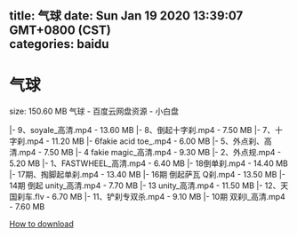 
title: 气球
date: Sun Jan 19 2020 13:39:07 GMT+0800 (CST)    
categories: baidu
---

# 气球
size: 150.60 MB
 气球 - 百度云网盘资源 - 小白盘
 
|- 9、soyale_高清.mp4 - 13.60 MB
|- 8、倒起十字刹.mp4 - 7.50 MB
|- 7、十字刹.mp4 - 11.20 MB
|- 6fakie acid toe_.mp4 - 6.00 MB
|- 5、外点刹、高清.mp4 - 7.50 MB
|- 4 fakie magic_高清.mp4 - 9.30 MB
|- 2、外点规.mp4 - 5.20 MB
|- 1、FASTWHEEL_高清.mp4 - 6.40 MB
|- 18倒单刹.mp4 - 14.40 MB
|- 17期、掏脚起单刹.mp4 - 13.40 MB
|- 16期 倒起萨瓦 Q刹.mp4 - 13.50 MB
|- 14期 倒起 unity_高清.mp4 - 7.70 MB
|- 13 unity_高清.mp4 - 11.50 MB
|- 12、天国刹车.flv - 6.70 MB
|- 11、铲刹专双杀.mp4 - 9.10 MB
|- 10期 双刹l_高清.mp4 - 7.60 MB

[How to download](https://bpcam.bemobtrk.com/go/2ceec3aa-1ca2-46d6-b9ff-aaa5c184517c?jno=3768)